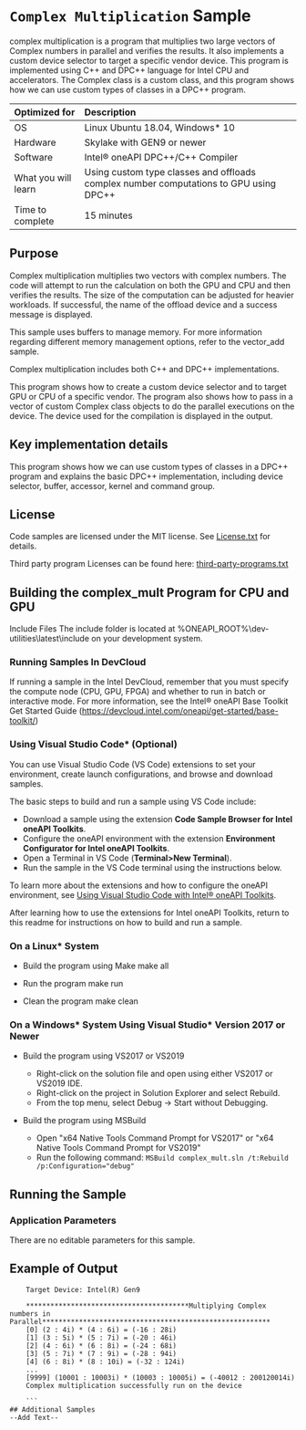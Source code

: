 ﻿# `Complex Multiplication` Sample

complex multiplication is a program that multiplies two large vectors of
Complex numbers in parallel and verifies the results. It also implements
a custom device selector to target a specific vendor device. This program is
implemented using C++ and DPC++ language for Intel CPU and accelerators.
The Complex class is a custom class, and this program shows how we can use
custom types of classes in a DPC++ program.


| Optimized for                     | Description
|:---                               |:---
| OS                                | Linux Ubuntu 18.04, Windows* 10
| Hardware                          | Skylake with GEN9 or newer
| Software                          | Intel&reg; oneAPI DPC++/C++ Compiler
| What you will learn               | Using custom type classes and offloads complex number computations to GPU using DPC++
| Time to complete                  | 15 minutes


## Purpose

Complex multiplication multiplies two vectors with complex numbers. The
code will attempt to run the calculation on both the GPU and CPU and then
verifies the results. The size of the computation can be adjusted for
heavier workloads. If successful, the name of the offload device and a
success message is displayed.

This sample uses buffers to manage memory. For more information regarding
different memory management options, refer to the vector_add sample.

Complex multiplication includes both C++ and DPC++ implementations.

This program shows how to create a custom device selector and to target
GPU or CPU of a specific vendor. The program also shows how to pass in a
vector of custom Complex class objects to do the parallel
executions on the device. The device used for the compilation is displayed in
the output.


## Key implementation details

This program shows how we can use custom types of classes in a DPC++
program and explains the basic DPC++ implementation, including device
selector, buffer, accessor, kernel and command group.


## License
Code samples are licensed under the MIT license. See
[License.txt](https://github.com/oneapi-src/oneAPI-samples/blob/master/License.txt) for details.

Third party program Licenses can be found here: [third-party-programs.txt](https://github.com/oneapi-src/oneAPI-samples/blob/master/third-party-programs.txt)


## Building the complex_mult Program for CPU and GPU

Include Files
The include folder is located at %ONEAPI_ROOT%\dev-utilities\latest\include on your development system.

### Running Samples In DevCloud
If running a sample in the Intel DevCloud, remember that you must specify
the compute node (CPU, GPU, FPGA) and whether to run in batch or
interactive mode. For more information, see the Intel® oneAPI Base Toolkit
Get Started Guide (https://devcloud.intel.com/oneapi/get-started/base-toolkit/)


### Using Visual Studio Code*  (Optional)

You can use Visual Studio Code (VS Code) extensions to set your environment, create launch configurations,
and browse and download samples.

The basic steps to build and run a sample using VS Code include:
 - Download a sample using the extension **Code Sample Browser for Intel oneAPI Toolkits**.
 - Configure the oneAPI environment with the extension **Environment Configurator for Intel oneAPI Toolkits**.
 - Open a Terminal in VS Code (**Terminal>New Terminal**).
 - Run the sample in the VS Code terminal using the instructions below.

To learn more about the extensions and how to configure the oneAPI environment, see
[Using Visual Studio Code with Intel® oneAPI Toolkits](https://software.intel.com/content/www/us/en/develop/documentation/using-vs-code-with-intel-oneapi/top.html).

After learning how to use the extensions for Intel oneAPI Toolkits, return to this readme for instructions on how to build and run a sample.

### On a Linux* System
   * Build the program using Make
    make all

   * Run the program
    make run

   * Clean the program
    make clean

### On a Windows* System Using Visual Studio* Version 2017 or Newer
- Build the program using VS2017 or VS2019
    - Right-click on the solution file and open using either VS2017 or VS2019 IDE.
    - Right-click on the project in Solution Explorer and select Rebuild.
    - From the top menu, select Debug -> Start without Debugging.

- Build the program using MSBuild
     - Open "x64 Native Tools Command Prompt for VS2017" or "x64 Native Tools Command Prompt for VS2019"
     - Run the following command: `MSBuild complex_mult.sln /t:Rebuild /p:Configuration="debug"`

## Running the Sample

### Application Parameters
There are no editable parameters for this sample.

## Example of Output

```
	Target Device: Intel(R) Gen9

	****************************************Multiplying Complex numbers in Parallel********************************************************
	[0] (2 : 4i) * (4 : 6i) = (-16 : 28i)
	[1] (3 : 5i) * (5 : 7i) = (-20 : 46i)
	[2] (4 : 6i) * (6 : 8i) = (-24 : 68i)
	[3] (5 : 7i) * (7 : 9i) = (-28 : 94i)
	[4] (6 : 8i) * (8 : 10i) = (-32 : 124i)
	...
	[9999] (10001 : 10003i) * (10003 : 10005i) = (-40012 : 200120014i)
	Complex multiplication successfully run on the device

    ```
## Additional Samples
--Add Text--
